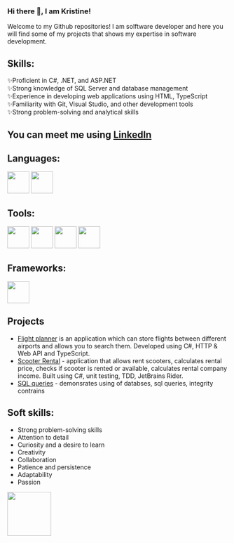 ### Hi there 👋, I am Kristine!

Welcome to my Github repositories! 
I am solftware developer and here you will find some of my projects that shows my expertise in software development.

## Skills:

✨Proficient in C#, .NET, and ASP.NET  
✨Strong knowledge of SQL Server and database management  
✨Experience in developing web applications using HTML, TypeScript  
✨Familiarity with Git, Visual Studio, and other development tools  
✨Strong problem-solving and analytical skills  

## You can meet me using [LinkedIn](https://www.linkedin.com/in/kristine-kempe/) 

## Languages:  
<img src="https://cdn.worldvectorlogo.com/logos/typescript-2.svg" weight="50" height="50"> <img src="https://cdn.worldvectorlogo.com/logos/c--4.svg" weight="50" height="50">

## Tools:  
<img src="https://cdn.worldvectorlogo.com/logos/visual-studio-code-1.svg" weight="50" height="50"> <img src="https://cdn.worldvectorlogo.com/logos/visual-studio-2013.svg" weight="50" height="50"> <img src="https://cdn.worldvectorlogo.com/logos/git.svg" weight="50" height="50"> <img src="https://cdn.worldvectorlogo.com/logos/jetbrains-1.svg" weight="50" height="50">

## Frameworks:  
<img src="https://cdn.worldvectorlogo.com/logos/microsoft-net.svg" weight="50" height="50">

## Projects  

* [Flight planner](https://github.com/KristineKem/Flight-Planner.git) is an application which can store flights between different airports and allows you to search them. Developed using C#, HTTP & Web API and TypeScript.  
* [Scooter Rental](https://github.com/KristineKem/Scooter-Rental) - application that allows rent scooters, calculates rental price, checks if scooter is rented or available, calculates rental company income. Built using C#, unit testing, TDD, JetBrains Rider. 
* [SQL queries](https://github.com/KristineKem/SQL-Projects) - demonsrates using of databses, sql queries, integrity contrains  

## Soft skills:  
* Strong problem-solving skills
* Attention to detail
* Curiosity and a desire to learn
* Creativity
* Collaboration
* Patience and persistence
* Adaptability
* Passion


<img src="https://encrypted-tbn0.gstatic.com/images?q=tbn:ANd9GcR92hbvxRLgs0YbCq4r54ae885Bt_WhqV0QLw&usqp=CAU" weight="100" height="100">

<!--
**KristineKem/KristineKem** is a ✨ _special_ ✨ repository because its `README.md` (this file) appears on your GitHub profile.

Here are some ideas to get you started:

- 🔭 I’m currently working on ...
- 🌱 I’m currently learning ...
- 👯 I’m looking to collaborate on ...
- 🤔 I’m looking for help with ...
- 💬 Ask me about ...
- 📫 How to reach me: ...
- 😄 Pronouns: ...
- ⚡ Fun fact: ...
-->
